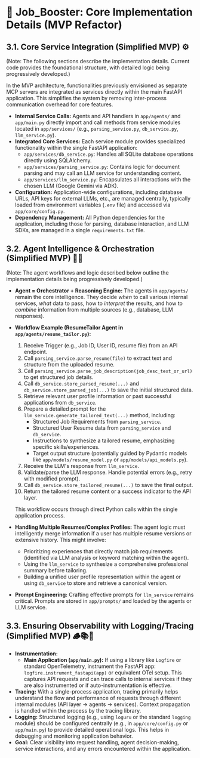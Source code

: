 # 🧩 Job_Booster: Core Implementation Details (MVP Refactor)

## 3.1. Core Service Integration (Simplified MVP) ⚙️

(Note: The following sections describe the implementation details. Current code provides the foundational structure, with detailed logic being progressively developed.)

In the MVP architecture, functionalities previously envisioned as separate MCP servers are integrated as services directly within the main FastAPI application. This simplifies the system by removing inter-process communication overhead for core features.

* **Internal Service Calls:** Agents and API handlers in `app/agents/` and `app/main.py` directly import and call methods from service modules located in `app/services/` (e.g., `parsing_service.py`, `db_service.py`, `llm_service.py`).
* **Integrated Core Services:** Each service module provides specialized functionality within the single FastAPI application:
  * `app/services/db_service.py`: Handles all SQLite database operations directly using SQLAlchemy.
  * `app/services/parsing_service.py`: Contains logic for document parsing and may call an LLM service for understanding content.
  * `app/services/llm_service.py`: Encapsulates all interactions with the chosen LLM (Google Gemini via ADK).
* **Configuration:** Application-wide configurations, including database URLs, API keys for external LLMs, etc., are managed centrally, typically loaded from environment variables (`.env` file) and accessed via `app/core/config.py`.
* **Dependency Management:** All Python dependencies for the application, including those for parsing, database interaction, and LLM SDKs, are managed in a single `requirements.txt` file.

## 3.2. Agent Intelligence & Orchestration (Simplified MVP) 🤖🔥

(Note: The agent workflows and logic described below outline the implementation details being progressively developed.)

* **Agent = Orchestrator + Reasoning Engine:** The agents in `app/agents/` remain the core intelligence. They decide *when* to call various internal services, *what* data to pass, how to *interpret* the results, and how to *combine* information from multiple sources (e.g., database, LLM responses).
* **Workflow Example (ResumeTailor Agent in `app/agents/resume_tailor.py`):**
    1. Receive Trigger (e.g., Job ID, User ID, resume file) from an API endpoint.
    2. Call `parsing_service.parse_resume(file)` to extract text and structure from the uploaded resume.
    3. Call `parsing_service.parse_job_description(job_desc_text_or_url)` to get structured job details.
    4. Call `db_service.store_parsed_resume(...)` and `db_service.store_parsed_job(...)` to save the initial structured data.
    5. Retrieve relevant user profile information or past successful applications from `db_service`.
    6. Prepare a detailed prompt for the `llm_service.generate_tailored_text(...)` method, including:
        * Structured Job Requirements from `parsing_service`.
        * Structured User Resume data from `parsing_service` and `db_service`.
        * Instructions to synthesize a tailored resume, emphasizing specific skills/experiences.
        * Target output structure (potentially guided by Pydantic models like `app/models/resume_model.py` or `app/models/api_models.py`).
    7. Receive the LLM's response from `llm_service`.
    8. Validate/parse the LLM response. Handle potential errors (e.g., retry with modified prompt).
    9. Call `db_service.store_tailored_resume(...)` to save the final output.
    10. Return the tailored resume content or a success indicator to the API layer.

    This workflow occurs through direct Python calls within the single application process.
* **Handling Multiple Resumes/Complex Profiles:** The agent logic must intelligently merge information if a user has multiple resume versions or extensive history. This might involve:
  * Prioritizing experiences that directly match job requirements (identified via LLM analysis or keyword matching within the agent).
  * Using the `llm_service` to synthesize a comprehensive professional summary before tailoring.
  * Building a unified user profile representation within the agent or using `db_service` to store and retrieve a canonical version.
* **Prompt Engineering:** Crafting effective prompts for `llm_service` remains critical. Prompts are stored in `app/prompts/` and loaded by the agents or LLM service.

## 3.3. Ensuring Observability with Logging/Tracing (Simplified MVP) 🪵📚📡

* **Instrumentation:**
  * **Main Application (`app/main.py`):** If using a library like `Logfire` or standard OpenTelemetry, instrument the FastAPI app: `logfire.instrument_fastapi(app)` or equivalent OTel setup. This captures API requests and can trace calls to internal services if they are also instrumented or if auto-instrumentation is effective.
* **Tracing:** With a single-process application, tracing primarily helps understand the flow and performance of requests through different internal modules (API layer -> agents -> services). Context propagation is handled within the process by the tracing library.
* **Logging:** Structured logging (e.g., using `loguru` or the standard `logging` module) should be configured centrally (e.g., in `app/core/config.py` or `app/main.py`) to provide detailed operational logs. This helps in debugging and monitoring application behavior.
* **Goal:** Clear visibility into request handling, agent decision-making, service interactions, and any errors encountered within the application.
